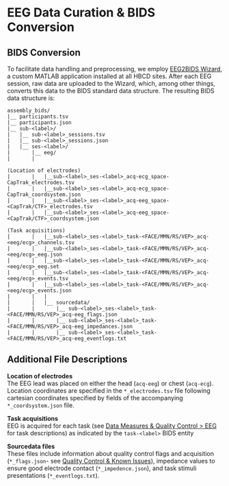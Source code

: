 # EEG Data Curation & BIDS Conversion

## BIDS Conversion
To facilitate data handling and preprocessing, we employ [EEG2BIDS Wizard](https://github.com/aces/eeg2bids), a custom MATLAB application installed at all HBCD sites. After each EEG session, raw data are uploaded to the Wizard, which, among other things, converts this data to the BIDS standard data structure. The resulting BIDS data structure is:
```
assembly_bids/ 
|__ participants.tsv
|__ participants.json 
|__ sub-<label>/
|   |__ sub-<label>_sessions.tsv
|   |__ sub-<label>_sessions.json
|   |__ ses-<label>/
|       |__ eeg/
|       |

(Location of electrodes)
|       |   |__sub-<label>_ses-<label>_acq-ecg_space-CapTrak_electrodes.tsv
|       |   |__sub-<label>_ses-<label>_acq-ecg_space-CapTrak_coordsystem.json
|       |   |__sub-<label>_ses-<label>_acq-eeg_space-<CapTrak/CTF>_electrodes.tsv
|       |   |__sub-<label>_ses-<label>_acq-eeg_space-<CapTrak/CTF>_coordsystem.json

(Task acquisitions)
|       |   |__sub-<label>_ses-<label>_task-<FACE/MMN/RS/VEP>_acq-<eeg/ecg>_channels.tsv
|       |   |__sub-<label>_ses-<label>_task-<FACE/MMN/RS/VEP>_acq-<eeg/ecg>_eeg.json
|       |   |__sub-<label>_ses-<label>_task-<FACE/MMN/RS/VEP>_acq-<eeg/ecg>_eeg.set
|       |   |__sub-<label>_ses-<label>_task-<FACE/MMN/RS/VEP>_acq-<eeg/ecg>_events.tsv
|       |   |__sub-<label>_ses-<label>_task-<FACE/MMN/RS/VEP>_acq-<eeg/ecg>_events.json
|       |   |
|       |   |__ sourcedata/
|       |       |__ sub-<label>_ses-<label>_task-<FACE/MMN/RS/VEP>_acq-eeg_flags.json
|       |       |__ sub-<label>_ses-<label>_task-<FACE/MMN/RS/VEP>_acq-eeg_impedances.json
|       |       |__ sub-<label>_ses-<label>_task-<FACE/MMN/RS/VEP>_acq-eeg_eventlogs.txt
```
## Additional File Descriptions
**Location of electrodes**    
The EEG lead was placed on either the head (`acq-eeg`) or chest (`acq-ecg`). Location coordinates are specified in the `*_electrodes.tsv` file following cartesian coordinates specified by fields of the accompanying `*_coordsystem.json` file.

**Task acquisitions**      
EEG is acquired for each task (see [Data Measures & Quality Control > EEG](../measures/eeg/overview.md) for task descriptions) as indicated by the `task-<label>` BIDS entity

**Sourcedata files**    
These files include information about quality control flags and acquisition (`*_flags.json`- see [Quality Control & Known Issues](../measures/eeg/overview.md#quality-control-known-issues)), impedance values to ensure good electrode contact (`*_impedence.json`), and task stimuli presentations (`*_eventlogs.txt`).